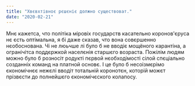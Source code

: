 ```yaml
---
title: "Хвєвхтівноє рєшєніє должно существоват."
date: "2020-02-21"
---
```


Мнє кажетса, что політіка міровіх государств касательно коронов'єруса нє єсть оптімальна, я бі даже сказав, что вона
совєршенно нєобоснована. Чі не люьчше лі було б не вводіє мощёного карантіна, а огранічітса поддєржкой населєнія 
старшєго возраста. Пожілім людям можно було б розносіт родукті пєрвой нєобходімості сілой спєціально созданніх
команд на платной основє. І це було б несоізмєрімо єкономічнєє нежєлі вводіт тотальній коронотєн, которій можєт
прізвєсти до полнейшєго єкономічєского колапосу.
